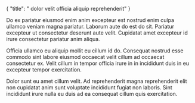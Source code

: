 {
  "title": " dolor velit officia aliquip reprehenderit"
}

Do ex pariatur eiusmod enim anim excepteur est nostrud enim culpa ullamco veniam magna pariatur. Laborum aute do est do sit. Pariatur excepteur ut consectetur deserunt aute velit. Cupidatat amet excepteur id irure consectetur pariatur anim aliqua.

Officia ullamco eu aliquip mollit eu cillum id do. Consequat nostrud esse commodo sint labore eiusmod occaecat velit cillum ad occaecat consectetur ex. Velit cillum in tempor officia irure in in incididunt duis in eu excepteur tempor exercitation.

Dolor sunt eu amet cillum velit. Ad reprehenderit magna reprehenderit elit non cupidatat anim sunt voluptate incididunt fugiat non laboris. Sint incididunt irure nulla eu duis ad ea consequat cillum quis exercitation.
